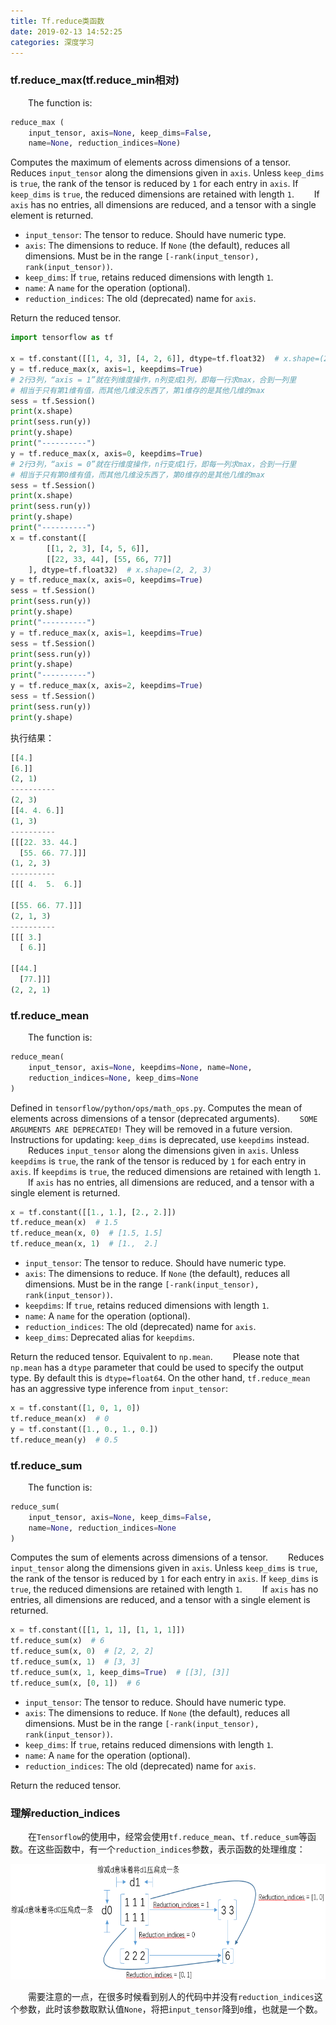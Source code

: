 ```yaml
---
title: Tf.reduce类函数
date: 2019-02-13 14:52:25
categories: 深度学习
---
```

### tf.reduce_max(tf.reduce_min相对)

&emsp;&emsp;The function is:

``` python
reduce_max (
    input_tensor, axis=None, keep_dims=False,
    name=None, reduction_indices=None)
```

Computes the maximum of elements across dimensions of a tensor.
&emsp;&emsp;Reduces `input_tensor` along the dimensions given in `axis`. Unless `keep_dims` is `true`, the rank of the tensor is reduced by `1` for each entry in `axis`. If `keep_dims` is `true`, the reduced dimensions are retained with length `1`.
&emsp;&emsp;If `axis` has no entries, all dimensions are reduced, and a tensor with a single element is returned.

- `input_tensor`: The tensor to reduce. Should have numeric type.
- `axis`: The dimensions to reduce. If `None` (the default), reduces all dimensions. Must be in the range `[-rank(input_tensor), rank(input_tensor))`.
- `keep_dims`: If `true`, retains reduced dimensions with length `1`.
- `name`: A `name` for the operation (optional).
- `reduction_indices`: The old (deprecated) name for `axis`.

Return the reduced tensor.

``` python
import tensorflow as tf
​
x = tf.constant([[1, 4, 3], [4, 2, 6]], dtype=tf.float32)  # x.shape=(2, 3)
y = tf.reduce_max(x, axis=1, keepdims=True)
# 2行3列，“axis = 1”就在列维度操作，n列变成1列，即每一行求max，合到一列里
# 相当于只有第1维有值，而其他几维没东西了，第1维存的是其他几维的max
sess = tf.Session()
print(x.shape)
print(sess.run(y))
print(y.shape)
print("----------")
y = tf.reduce_max(x, axis=0, keepdims=True)
# 2行3列，“axis = 0”就在行维度操作，n行变成1行，即每一列求max，合到一行里
# 相当于只有第0维有值，而其他几维没东西了，第0维存的是其他几维的max
sess = tf.Session()
print(x.shape)
print(sess.run(y))
print(y.shape)
print("----------")
x = tf.constant([
        [[1, 2, 3], [4, 5, 6]],
        [[22, 33, 44], [55, 66, 77]]
    ], dtype=tf.float32)  # x.shape=(2, 2, 3)
y = tf.reduce_max(x, axis=0, keepdims=True)
sess = tf.Session()
print(sess.run(y))
print(y.shape)
print("----------")
y = tf.reduce_max(x, axis=1, keepdims=True)
sess = tf.Session()
print(sess.run(y))
print(y.shape)
print("----------")
y = tf.reduce_max(x, axis=2, keepdims=True)
sess = tf.Session()
print(sess.run(y))
print(y.shape)
```

执行结果：

``` python
[[4.]
[6.]]
(2, 1)
----------
(2, 3)
[[4. 4. 6.]]
(1, 3)
----------
[[[22. 33. 44.]
  [55. 66. 77.]]]
(1, 2, 3)
----------
[[[ 4.  5.  6.]]

[[55. 66. 77.]]]
(2, 1, 3)
----------
[[[ 3.]
  [ 6.]]

[[44.]
  [77.]]]
(2, 2, 1)
```

### tf.reduce_mean

&emsp;&emsp;The function is:

``` python
reduce_mean(
    input_tensor, axis=None, keepdims=None, name=None,
    reduction_indices=None, keep_dims=None
)
```

Defined in `tensorflow/python/ops/math_ops.py`. Computes the mean of elements across dimensions of a tensor (deprecated arguments).
&emsp;&emsp;`SOME ARGUMENTS ARE DEPRECATED!` They will be removed in a future version. Instructions for updating: `keep_dims` is deprecated, use `keepdims` instead.
&emsp;&emsp;Reduces `input_tensor` along the dimensions given in `axis`. Unless `keepdims` is `true`, the rank of the tensor is reduced by `1` for each entry in `axis`. If `keepdims` is `true`, the reduced dimensions are retained with length `1`.
&emsp;&emsp;If `axis` has no entries, all dimensions are reduced, and a tensor with a single element is returned.

``` python
x = tf.constant([[1., 1.], [2., 2.]])
tf.reduce_mean(x)  # 1.5
tf.reduce_mean(x, 0)  # [1.5, 1.5]
tf.reduce_mean(x, 1)  # [1.,  2.]
```

- `input_tensor`: The tensor to reduce. Should have numeric type.
- `axis`: The dimensions to reduce. If `None` (the default), reduces all dimensions. Must be in the range `[-rank(input_tensor), rank(input_tensor))`.
- `keepdims`: If `true`, retains reduced dimensions with length `1`.
- `name`: A `name` for the operation (optional).
- `reduction_indices`: The old (deprecated) name for `axis`.
- `keep_dims`: Deprecated alias for `keepdims`.

Return the reduced tensor. Equivalent to `np.mean`.
&emsp;&emsp;Please note that `np.mean` has a `dtype` parameter that could be used to specify the output type. By default this is `dtype=float64`. On the other hand, `tf.reduce_mean` has an aggressive type inference from `input_tensor`:

``` python
x = tf.constant([1, 0, 1, 0])
tf.reduce_mean(x)  # 0
y = tf.constant([1., 0., 1., 0.])
tf.reduce_mean(y)  # 0.5
```

### tf.reduce_sum

&emsp;&emsp;The function is:

``` python
reduce_sum(
    input_tensor, axis=None, keep_dims=False,
    name=None, reduction_indices=None
)
```

Computes the sum of elements across dimensions of a tensor.
&emsp;&emsp;Reduces `input_tensor` along the dimensions given in `axis`. Unless `keep_dims` is `true`, the rank of the tensor is reduced by `1` for each entry in `axis`. If `keep_dims` is `true`, the reduced dimensions are retained with length `1`.
&emsp;&emsp;If `axis` has no entries, all dimensions are reduced, and a tensor with a single element is returned.

``` python
x = tf.constant([[1, 1, 1], [1, 1, 1]])
tf.reduce_sum(x)  # 6
tf.reduce_sum(x, 0)  # [2, 2, 2]
tf.reduce_sum(x, 1)  # [3, 3]
tf.reduce_sum(x, 1, keep_dims=True)  # [[3], [3]]
tf.reduce_sum(x, [0, 1])  # 6
```

- `input_tensor`: The tensor to reduce. Should have numeric type.
- `axis`: The dimensions to reduce. If `None` (the default), reduces all dimensions. Must be in the range `[-rank(input_tensor), rank(input_tensor))`.
- `keep_dims`: If `true`, retains reduced dimensions with length `1`.
- `name`: A `name` for the operation (optional).
- `reduction_indices`: The old (deprecated) name for `axis`.

Return the reduced tensor.

### 理解reduction_indices

&emsp;&emsp;在`Tensorflow`的使用中，经常会使用`tf.reduce_mean`、`tf.reduce_sum`等函数。在这些函数中，有一个`reduction_indices`参数，表示函数的处理维度：

<img src="./Tf.reduce类函数/1.png" height="185" width="649">

&emsp;&emsp;需要注意的一点，在很多时候看到别人的代码中并没有`reduction_indices`这个参数，此时该参数取默认值`None`，将把`input_tensor`降到`0`维，也就是一个数。